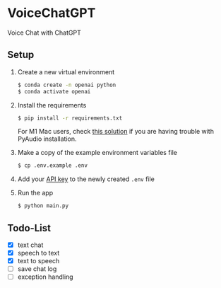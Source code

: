 # VoiceChatGPT

Voice Chat with ChatGPT

## Setup
1. Create a new virtual environment

   ```bash
   $ conda create -n openai python
   $ conda activate openai
   ```

2. Install the requirements

   ```bash
   $ pip install -r requirements.txt
   ```

   For M1 Mac users, check [this solution](https://discussions.apple.com/thread/252638887?answerId=255859874022#255859874022) if you are having trouble with PyAudio installation.

3. Make a copy of the example environment variables file

   ```bash
   $ cp .env.example .env
   ```

4. Add your [API key](https://beta.openai.com/account/api-keys) to the newly created `.env` file

5. Run the app

   ```bash
   $ python main.py
   ```

## Todo-List

- [x] text chat
- [x] speech to text
- [x] text to speech
- [ ] save chat log
- [ ] exception handling